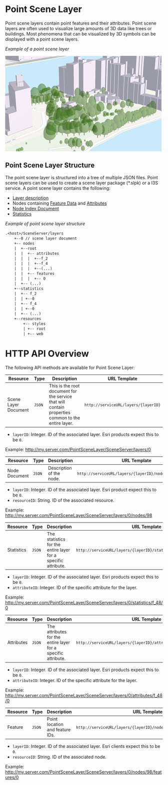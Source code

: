 # Point Scene Layer

Point scene layers contain point features and their attributes. Point scene layers are often used to visualize large amounts of 3D data like trees or buildings.  Most phenomena that can be visualized by 3D symbols can be displayed with a point scene layers.

*Example of a point scene layer*

![Point Scene Layer](../img/PointSceneLayer.png)

## Point Scene Layer Structure
The point scene layer is structured into a tree of multiple JSON files. Point scene layers can be used to create a scene layer package (*.slpk) or a I3S service. A point scene layer contains the following:

- [Layer description](3DSceneLayer.psl.md)
- Nodes containing [Feature Data](featureData.cmn.md) and [Attributes](attributeStorageInfo.cmn.md)
- [Node Index Document](3DNodeIndexDocument.cmn.md)
- [Statistics](statisticsInfo.cmn.md)

*Example of point scene layer structure*

```
.<host>/SceneServer/layers
	+--0 // scene layer document
	+-- nodes
	|  +--root
	|  |  +-- attributes
	|  |  |  +--f_2
	|  |  |  +--f_4
	|  |  |  +--(...)
	|  |  +-- features
	|  |  |  +-- 0
	|  +-- (...)
	+--statistics
	|  +-- f_2
	|  | +--0
	|  +-- f_4
	|  | +--0
	|  +-- (...)
	+--resources
	    +-- styles
	 	| +-- root
	 	| +-- web 
```
# HTTP API Overview

The following API methods are available for Point Scene Layer:

| Resource             | Type   | Description                                                  | URL Template                         |
| -------------------- | ------ | ------------------------------------------------------------ | ------------------------------------ |
| Scene Layer Document | `JSON` | This is the root document for the service that will contain properties common to the entire layer. | `http://serviceURL/layers/{layerID}` |

- `layerID`: Integer. ID of the associated layer. Esri products expect this to be `0`.

Example: http://my.server.com/PointSceneLayer/SceneServer/layers/0



| Resource      | Type   | Description              | URL Template                                            |
| ------------- | ------ | ------------------------ | ------------------------------------------------------- |
| Node Document | `JSON` | Description of the node. | `http://serviceURL/layers/{layerID}/nodes/{resourceID}` |

- `layerID`: Integer. ID of the associated layer. Esri product expect this to be `0`.
- `resourceID`: String. ID of the associated resource. 

Example: http://my.server.com/PointSceneLayer/SceneServer/layers/0/nodes/98



| Resource   | Type   | Description                                                  | URL Template                                                 |
| ---------- | ------ | ------------------------------------------------------------ | ------------------------------------------------------------ |
| Statistics | `JSON` | The statistics for the entire layer for a specific attribute. | `http://serviceURL/layers/{layerID}/statistics/f_{attributeID}/0` |

- `layerID`: Integer. ID of the associated layer. Esri products expect this to be `0`.
- `attributeID`: Integer.  ID of the specific attribute for the layer.

Example:  http://my.server.com/PointSceneLayer/SceneServer/layers/0/statistics/f_48/0 



| Resource   | Type   | Description                                                  | URL Template                                                 |
| ---------- | ------ | ------------------------------------------------------------ | ------------------------------------------------------------ |
| Attributes | `JSON` | The attributes for the entire layer for a specific attribute. | `http://serviceURL/layers/{layerID}/attributes/f_{attributeID}/0` |

- `layerID`: Integer. ID of the associated layer. Esri products expect this to be `0`.
- `attributeID`: Integer.  ID of the specific attribute for the layer.

Example:  http://my.server.com/PointSceneLayer/SceneServer/layers/0/attributes/f_48/0 




| Resource | Type   | Description                     | URL Template                                                 |
| -------- | ------ | ------------------------------- | ------------------------------------------------------------ |
| Feature  | `JSON` | Point location and feature IDs. | `http://serviceURL/layers/{layerID}/nodes/{resourceID}/features/0` |

- `layerID`: Integer. ID of the associated layer. Esri clients expect this to be `0`.
- `resourceID`: String. ID of the associated node. 

Example:  http://my.server.com/PointSceneLayer/SceneServer/layers/0/nodes/98/features/0